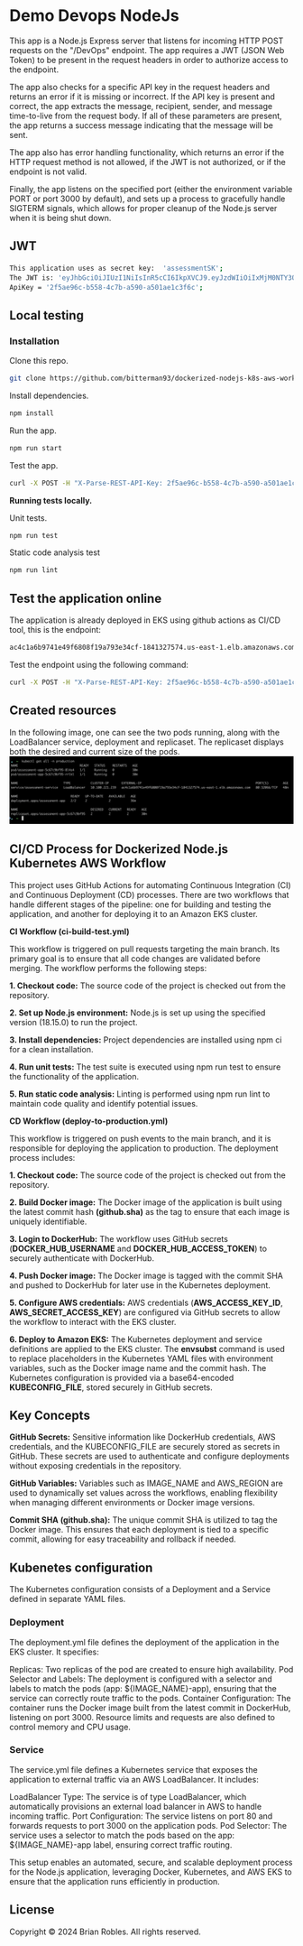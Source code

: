 # Demo Devops NodeJs

This app is a Node.js Express server that listens for incoming HTTP POST requests on the "/DevOps" endpoint. The app requires a JWT (JSON Web Token) to be present in the request headers in order to authorize access to the endpoint.

The app also checks for a specific API key in the request headers and returns an error if it is missing or incorrect. If the API key is present and correct, the app extracts the message, recipient, sender, and message time-to-live from the request body. If all of these parameters are present, the app returns a success message indicating that the message will be sent.

The app also has error handling functionality, which returns an error if the HTTP request method is not allowed, if the JWT is not authorized, or if the endpoint is not valid.

Finally, the app listens on the specified port (either the environment variable PORT or port 3000 by default), and sets up a process to gracefully handle SIGTERM signals, which allows for proper cleanup of the Node.js server when it is being shut down.

## JWT

```bash
This application uses as secret key:  'assessmentSK';
The JWT is: 'eyJhbGciOiJIUzI1NiIsInR5cCI6IkpXVCJ9.eyJzdWIiOiIxMjM0NTY3ODkwIiwibmFtZSI6IkpvaG4gRG9lIiwiaWF0IjoxNTE2MjM5MDIyfQ.vyvTq2o9gHyfpfrON9keW92PDtvaCSSRMgdXOvGnP9k';
ApiKey = '2f5ae96c-b558-4c7b-a590-a501ae1c3f6c';
```

## Local testing

### Installation

Clone this repo.

```bash
git clone https://github.com/bitterman93/dockerized-nodejs-k8s-aws-workflow.git
```

Install dependencies.

```bash
npm install
```
Run the app.

```bash
npm run start
```

Test the app.

```bash
curl -X POST -H "X-Parse-REST-API-Key: 2f5ae96c-b558-4c7b-a590-a501ae1c3f6c" -H "Authorization: Bearer eyJhbGciOiJIUzI1NiIsInR5cCI6IkpXVCJ9.eyJzdWIiOiIxMjM0NTY3ODkwIiwibmFtZSI6IkpvaG4gRG9lIiwiaWF0IjoxNTE2MjM5MDIyfQ.vyvTq2o9gHyfpfrON9keW92PDtvaCSSRMgdXOvGnP9k" -H "Content-Type: application/json" -d "{\"message\": \"This is a test\", \"to\": \"Juan Perez\", \"from\": \"Rita Asturia\", \"timeToLifeSec\": 45}" http://localhost:3000/DevOps
```

**Running tests locally.**

Unit tests.
```bash
npm run test
```

Static code analysis test
```bash
npm run lint
```

## Test the application online

The application is already deployed in EKS using github actions as CI/CD tool, this is the endpoint:

```bash
ac4c1a6b9741e49f6808f19a793e34cf-1841327574.us-east-1.elb.amazonaws.com/devops/
```

Test the endpoint using the following command:

```bash
curl -X POST -H "X-Parse-REST-API-Key: 2f5ae96c-b558-4c7b-a590-a501ae1c3f6c" -H "Authorization: Bearer eyJhbGciOiJIUzI1NiIsInR5cCI6IkpXVCJ9.eyJzdWIiOiIxMjM0NTY3ODkwIiwibmFtZSI6IkpvaG4gRG9lIiwiaWF0IjoxNTE2MjM5MDIyfQ.vyvTq2o9gHyfpfrON9keW92PDtvaCSSRMgdXOvGnP9k" -H "Content-Type: application/json" -d "{\"message\": \"This is a test\", \"to\": \"Juan Perez\", \"from\": \"Rita Asturia\", \"timeToLifeSec\": 45}" ac4c1a6b9741e49f6808f19a793e34cf-1841327574.us-east-1.elb.amazonaws.com/DevOps
```


## Created resources

In the following image, one can see the two pods running, along with the LoadBalancer service, deployment and replicaset. The replicaset displays both the desired and current size of the pods.
<img src="./inform/resourcescreated.png" alt="Alt text" title="Optional title">

## CI/CD Process for Dockerized Node.js Kubernetes AWS Workflow

This project uses GitHub Actions for automating Continuous Integration (CI) and Continuous Deployment (CD) processes. There are two workflows that handle different stages of the pipeline: one for building and testing the application, and another for deploying it to an Amazon EKS cluster.

**CI Workflow (ci-build-test.yml)**

This workflow is triggered on pull requests targeting the main branch. Its primary goal is to ensure that all code changes are validated before merging. The workflow performs the following steps:

**1. Checkout code:** The source code of the project is checked out from the repository.

**2. Set up Node.js environment:** Node.js is set up using the specified version (18.15.0) to run the project.

**3. Install dependencies:** Project dependencies are installed using npm ci for a clean installation.

**4. Run unit tests:** The test suite is executed using npm run test to ensure the functionality of the application.

**5. Run static code analysis:** Linting is performed using npm run lint to maintain code quality and identify potential issues.

**CD Workflow (deploy-to-production.yml)**

This workflow is triggered on push events to the main branch, and it is responsible for deploying the application to production. The deployment process includes:

**1. Checkout code:** The source code of the project is checked out from the repository.

**2. Build Docker image:** The Docker image of the application is built using the latest commit hash **(github.sha)** as the tag to ensure that each image is uniquely identifiable.

**3. Login to DockerHub:** The workflow uses GitHub secrets (**DOCKER_HUB_USERNAME** and **DOCKER_HUB_ACCESS_TOKEN**) to securely authenticate with DockerHub.

**4. Push Docker image:** The Docker image is tagged with the commit SHA and pushed to DockerHub for later use in the Kubernetes deployment.

**5. Configure AWS credentials:** AWS credentials (**AWS_ACCESS_KEY_ID**, **AWS_SECRET_ACCESS_KEY**) are configured via GitHub secrets to allow the workflow to interact with the EKS cluster.

**6. Deploy to Amazon EKS:** The Kubernetes deployment and service definitions are applied to the EKS cluster. The **envsubst** command is used to replace placeholders in the Kubernetes YAML files with environment variables, such as the Docker image name and the commit hash. The Kubernetes configuration is provided via a base64-encoded **KUBECONFIG_FILE**, stored securely in GitHub secrets.

## Key Concepts

**GitHub Secrets:** Sensitive information like DockerHub credentials, AWS credentials, and the KUBECONFIG_FILE are securely stored as secrets in GitHub. These secrets are used to authenticate and configure deployments without exposing credentials in the repository.

**GitHub Variables:** Variables such as IMAGE_NAME and AWS_REGION are used to dynamically set values across the workflows, enabling flexibility when managing different environments or Docker image versions.

**Commit SHA (github.sha):** The unique commit SHA is utilized to tag the Docker image. This ensures that each deployment is tied to a specific commit, allowing for easy traceability and rollback if needed.


## Kubenetes configuration

The Kubernetes configuration consists of a Deployment and a Service defined in separate YAML files.

### Deployment

The deployment.yml file defines the deployment of the application in the EKS cluster. It specifies:

Replicas: Two replicas of the pod are created to ensure high availability.
Pod Selector and Labels: The deployment is configured with a selector and labels to match the pods (app: ${IMAGE_NAME}-app), ensuring that the service can correctly route traffic to the pods.
Container Configuration: The container runs the Docker image built from the latest commit in DockerHub, listening on port 3000. Resource limits and requests are also defined to control memory and CPU usage.

### Service

The service.yml file defines a Kubernetes service that exposes the application to external traffic via an AWS LoadBalancer. It includes:

LoadBalancer Type: The service is of type LoadBalancer, which automatically provisions an external load balancer in AWS to handle incoming traffic.
Port Configuration: The service listens on port 80 and forwards requests to port 3000 on the application pods.
Pod Selector: The service uses a selector to match the pods based on the app: ${IMAGE_NAME}-app label, ensuring correct traffic routing.

This setup enables an automated, secure, and scalable deployment process for the Node.js application, leveraging Docker, Kubernetes, and AWS EKS to ensure that the application runs efficiently in production.

## License

Copyright © 2024 Brian Robles. All rights reserved.
